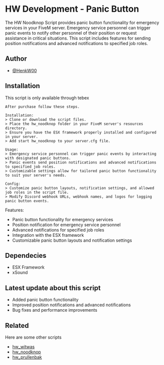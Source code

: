 
# HW Development - Panic Button

The HW Noodknop Script provides panic button functionality for emergency services in your FiveM server. Emergency service personnel can trigger panic events to notify other personnel of their position or request assistance in critical situations. This script includes features for sending position notifications and advanced notifications to specified job roles.

## Author

- [@HenkW00](https://www.github.com/HenkW00)


## Installation

This script is only available through tebex

```
After purchase follow these steps.

Installation:
> Clone or download the script files.
> Place the hw_noodknop folder in your FiveM server's resources directory.
> Ensure you have the ESX framework properly installed and configured in your server.
> Add start hw_noodknop to your server.cfg file.

Usage:
> Emergency service personnel can trigger panic events by interacting with designated panic buttons.
> Panic events send position notifications and advanced notifications to specified job roles.
> Customizable settings allow for tailored panic button functionality to suit your server's needs.

Config:
> Customize panic button layouts, notification settings, and allowed job roles in the script file.
> Modify Discord webhook URLs, webhook names, and logos for logging panic button events.

```
    
Features:

- Panic button functionality for emergency services
- Position notification for emergency service personnel
- Advanced notifications for specified job roles
- Integration with the ESX framework
- Customizable panic button layouts and notification settings

## Dependecies

- ESX Framework
- xSound

## Latest update about this script

- Added panic button functionality
- Improved position notifications and advanced notifications
- Bug fixes and performance improvements



## Related

Here are some other scripts

- [hw_witwas](https://hw-scripts-store.tebex.io/package/6047798)
- [hw_noodknop](https://hw-scripts-store.tebex.io/package/6045776)
- [hw_prullenbak](https://hw-scripts-store.tebex.io/package/6045771)
